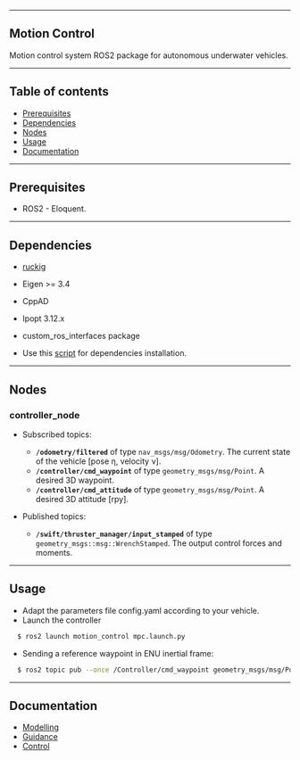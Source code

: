 --------
Motion Control
------

Motion control system ROS2 package for autonomous underwater vehicles.

--------
Table of contents
------

* [Prerequisites](#Prerequisites)
* [Dependencies](#Dependencies )
* [Nodes](#Nodes)
* [Usage](#Usage)
* [Documentation](#Documentation)

--------
Prerequisites
------

* ROS2 - Eloquent.

--------
Dependencies
------

* [ruckig](https://github.com/pantor/ruckig)
* Eigen >= 3.4
* CppAD
* Ipopt 3.12.x
* custom_ros_interfaces package

* Use this [script](https://github.com/VorteX-co/VAUV/tree/master/tools/scripts/mpc_setup) for dependencies installation.

--------
Nodes
------

### controller_node

- Subscribed topics:
  - **`/odometry/filtered`** of type `nav_msgs/msg/Odometry`. The current state of the vehicle [pose η, velocity ν].
  - **`/controller/cmd_waypoint`** of type `geometry_msgs/msg/Point`. A desired 3D waypoint.
  - **`/controller/cmd_attitude`** of type `geometry_msgs/msg/Point`. A desired 3D attitude [rpy].

- Published topics:
  - **`/swift/thruster_manager/input_stamped`** of type `geometry_msgs::msg::WrenchStamped`. The output control forces and moments.

--------
Usage
------

* Adapt the parameters file config.yaml according to your vehicle.
* Launch the controller

```sh
  $ ros2 launch motion_control mpc.launch.py
```

* Sending a reference waypoint in ENU inertial frame:

```sh
  $ ros2 topic pub --once /Controller/cmd_waypoint geometry_msgs/msg/Point "{x: 10.0 , y: 10.0, z: -10.0}"
```

--------
Documentation
------

* [Modelling](docs/model/model.md)
* [Guidance](docs/guidance/guidance.md)
* [Control](docs/control/mpc.md)

